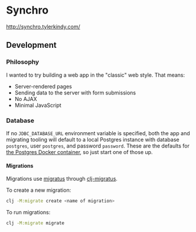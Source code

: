 # Synchro

http://synchro.tylerkindy.com/

## Development

### Philosophy

I wanted to try building a web app in the "classic" web style.
That means:

- Server-rendered pages
- Sending data to the server with form submissions
- No AJAX
- Minimal JavaScript

### Database

If no `JDBC_DATABASE_URL` environment variable is specified, both the app and migrating tooling will default to a local Postgres instance with database `postgres`, user `postgres`, and password `password`.
These are the defaults for [the Postgres Docker container](https://hub.docker.com/_/postgres/), so just start one of those up.

#### Migrations

Migrations use [migratus](https://github.com/yogthos/migratus) through [clj-migratus](https://github.com/paulbutcher/clj-migratus).

To create a new migration:

```sh
clj -M:migrate create <name of migration>
```

To run migrations:

```sh
clj -M:migrate migrate
```
